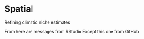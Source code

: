# Spatial
Refining climatic niche estimates

From here are messages from RStudio
Except this one from GitHub
